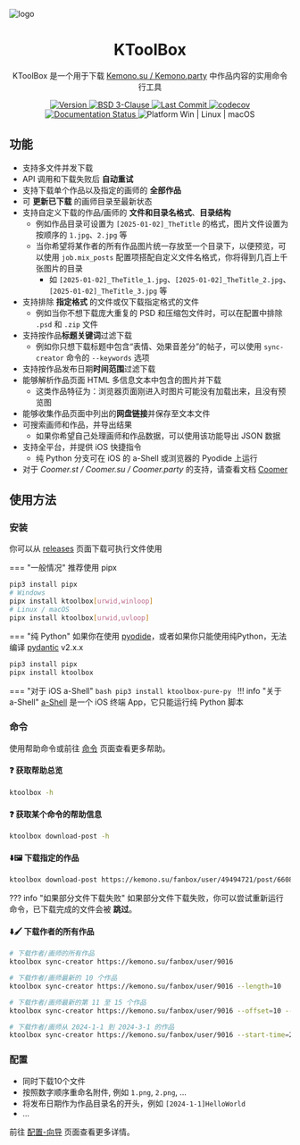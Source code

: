 <p style="text-decoration:none">
  <img src="https://cdn.jsdelivr.net/gh/Ljzd-PRO/KToolBox@latest/static/repository-open-graph-2.svg" alt="logo">
</p>

<h1 style="text-align: center">
  KToolBox
</h1>

<p style="text-align: center">
  KToolBox 是一个用于下载
  <a href="https://kemono.su/">Kemono.su / Kemono.party</a>
  中作品内容的实用命令行工具
</p>

<p style="text-align: center">
  <a href="https://pypi.org/project/ktoolbox" target="_blank">
    <img src="https://img.shields.io/github/v/release/Ljzd-PRO/KToolBox?logo=python" alt="Version">
  </a>

  <a href="./LICENSE">
    <img src="https://img.shields.io/github/license/Ljzd-PRO/KToolBox" alt="BSD 3-Clause"/>
  </a>

  <a href="https://github.com/Ljzd-PRO/KToolBox/activity">
    <img src="https://img.shields.io/github/last-commit/Ljzd-PRO/KToolBox/devel" alt="Last Commit"/>
  </a>

  <a href="https://codecov.io/gh/Ljzd-PRO/KToolBox" target="_blank">
      <img src="https://codecov.io/gh/Ljzd-PRO/KToolBox/branch/master/graph/badge.svg?token=5XK9CYQHQN" alt="codecov"/>
  </a>

  <a href='https://ktoolbox.readthedocs.io/'>
    <img src='https://readthedocs.org/projects/ktoolbox/badge/?version=latest' alt='Documentation Status' />
  </a>

  <a style="text-decoration:none">
    <img src="https://img.shields.io/badge/Platform-Windows%20|%20Linux%20|%20macOS-blue" alt="Platform Win | Linux | macOS"/>
  </a>
</p>

## 功能

- 支持多文件并发下载
- API 调用和下载失败后 **自动重试**
- 支持下载单个作品以及指定的画师的 **全部作品**
- 可 **更新已下载** 的画师目录至最新状态
- 支持自定义下载的作品/画师的 **文件和目录名格式**、**目录结构**
  - 例如作品目录可设置为 `[2025-01-02]_TheTitle` 的格式，图片文件设置为按顺序的 `1.jpg`、`2.jpg` 等
  - 当你希望将某作者的所有作品图片统一存放至一个目录下，以便预览，可以使用 `job.mix_posts` 配置项搭配自定义文件名格式，你将得到几百上千张图片的目录
    - 如 `[2025-01-02]_TheTitle_1.jpg`、`[2025-01-02]_TheTitle_2.jpg`、`[2025-01-02]_TheTitle_3.jpg` 等
- 支持排除 **指定格式** 的文件或仅下载指定格式的文件
  - 例如当你不想下载庞大重复的 PSD 和压缩包文件时，可以在配置中排除 `.psd` 和 `.zip` 文件
- 支持按作品**标题关键词**过滤下载
  - 例如你只想下载标题中包含“表情、効果音差分”的帖子，可以使用 `sync-creator` 命令的 `--keywords` 选项
- 支持按作品发布日期**时间范围**过滤下载
- 能够解析作品页面 HTML 多信息文本中包含的图片并下载
  - 这类作品特征为：浏览器页面刚进入时图片可能没有加载出来，且没有预览图
- 能够收集作品页面中列出的**网盘链接**并保存至文本文件
- 可搜索画师和作品，并导出结果
  - 如果你希望自己处理画师和作品数据，可以使用该功能导出 JSON 数据
- 支持全平台，并提供 iOS 快捷指令
  - 纯 Python 分支可在 iOS 的 a-Shell 或浏览器的 Pyodide 上运行
- 对于 _Coomer.st / Coomer.su / Coomer.party_ 的支持，请查看文档 [Coomer](https://ktoolbox.readthedocs.io/latest/zh/coomer/)

## 使用方法

### 安装

你可以从 [releases](https://github.com/Ljzd-PRO/KToolBox/releases) 页面下载可执行文件使用

=== "一般情况"
   推荐使用 pipx
   ```bash
   pip3 install pipx
   # Windows
   pipx install ktoolbox[urwid,winloop]
   # Linux / macOS
   pipx install ktoolbox[urwid,uvloop]
   ```

=== "纯 Python"
   如果你在使用 [pyodide](https://pyodide.org/en/stable/)，或者如果你只能使用纯Python，无法编译 [pydantic](https://docs.pydantic.dev/latest/) v2.x.x
   ```bash
   pip3 install pipx
   pipx install ktoolbox
   ```

=== "对于 iOS a-Shell"
    ```bash
    pip3 install ktoolbox-pure-py
    ```
    !!! info "关于 a-Shell"
        [a-Shell](https://github.com/holzschu/a-shell) 是一个 iOS 终端 App，它只能运行纯 Python 脚本

### 命令

使用帮助命令或前往 [命令](commands/guide.md) 页面查看更多帮助。
  
#### ❓ 获取帮助总览
```bash
ktoolbox -h
```
  
#### ❓ 获取某个命令的帮助信息
```bash
ktoolbox download-post -h
```

#### ⬇️🖼️ 下载指定的作品
```bash
ktoolbox download-post https://kemono.su/fanbox/user/49494721/post/6608808
```
??? info "如果部分文件下载失败"
    如果部分文件下载失败，你可以尝试重新运行命令，已下载完成的文件会被 **跳过**。
  
#### ⬇️🖌️ 下载作者的所有作品
```bash
# 下载作者/画师的所有作品
ktoolbox sync-creator https://kemono.su/fanbox/user/9016

# 下载作者/画师最新的 10 个作品
ktoolbox sync-creator https://kemono.su/fanbox/user/9016 --length=10

# 下载作者/画师最新的第 11 至 15 个作品
ktoolbox sync-creator https://kemono.su/fanbox/user/9016 --offset=10 --length=5

# 下载作者/画师从 2024-1-1 到 2024-3-1 的作品
ktoolbox sync-creator https://kemono.su/fanbox/user/9016 --start-time=2024-1-1 --end-time=2024-3-1
```

### 配置

- 同时下载10个文件
- 按照数字顺序重命名附件, 例如 `1.png`, `2.png`, ...
- 将发布日期作为作品目录名的开头，例如 `[2024-1-1]HelloWorld`
- ...

前往 [配置-向导](https://ktoolbox.readthedocs.io/latest/zh/configuration/guide/) 页面查看更多详情。
